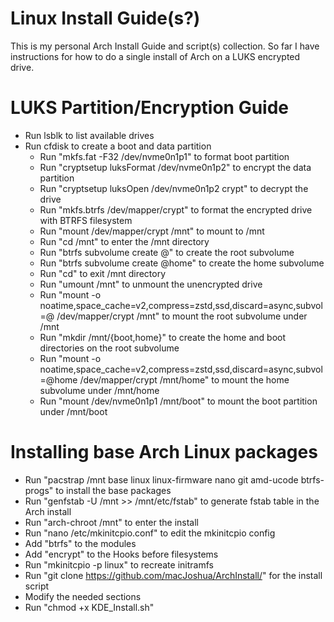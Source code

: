 # Linux Install Guide(s?)
This is my personal Arch Install Guide and script(s) collection.
So far I have instructions for how to do a single install of Arch on a LUKS encrypted drive.

# LUKS Partition/Encryption Guide
* Run lsblk to list available drives
* Run cfdisk to create a boot and data partition
  * Run "mkfs.fat -F32 /dev/nvme0n1p1" to format boot partition
  * Run "cryptsetup luksFormat /dev/nvme0n1p2" to encrypt the data partition
  * Run "cryptsetup luksOpen /dev/nvme0n1p2 crypt" to decrypt the drive  
  * Run "mkfs.btrfs /dev/mapper/crypt" to format the encrypted drive with BTRFS filesystem
  * Run "mount /dev/mapper/crypt /mnt" to mount to /mnt
  * Run "cd /mnt" to enter the /mnt directory
  * Run "btrfs subvolume create @" to create the root subvolume
  * Run "btrfs subvolume create @home" to create the home subvolume
  * Run "cd" to exit /mnt directory
  * Run "umount /mnt" to unmount the unencrypted drive
  * Run "mount -o noatime,space_cache=v2,compress=zstd,ssd,discard=async,subvol=@ /dev/mapper/crypt /mnt" to mount the root subvolume under /mnt
  * Run "mkdir /mnt/{boot,home}" to create the home and boot directories on the root subvolume
  * Run "mount -o noatime,space_cache=v2,compress=zstd,ssd,discard=async,subvol=@home /dev/mapper/crypt /mnt/home" to mount the home subvolume under /mnt/home
  * Run "mount /dev/nvme0n1p1 /mnt/boot" to mount the boot partition under /mnt/boot
 
 # Installing base Arch Linux packages 
  * Run "pacstrap /mnt base linux linux-firmware nano git amd-ucode btrfs-progs" to install the base packages
  * Run "genfstab -U /mnt >> /mnt/etc/fstab" to generate fstab table in the Arch install
  * Run "arch-chroot /mnt" to enter the install
  * Run "nano /etc/mkinitcpio.conf" to edit the mkinitcpio config
  * Add "btrfs" to the modules
  * Add "encrypt" to the Hooks before filesystems
  * Run "mkinitcpio -p linux" to recreate initramfs
  * Run "git clone https://github.com/macJoshua/ArchInstall/" for the install script
  * Modify the needed sections
  * Run "chmod +x KDE_Install.sh"



